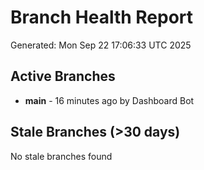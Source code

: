 # Branch Health Report
Generated: Mon Sep 22 17:06:33 UTC 2025

## Active Branches
- **main** - 16 minutes ago by Dashboard Bot

## Stale Branches (>30 days)
No stale branches found
